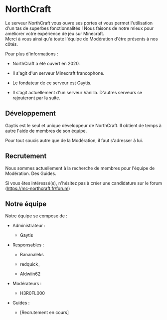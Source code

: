# NorthCraft
Le serveur NorthCraft vous ouvre ses portes et vous permet l'utilisation d'un tas de superbes fonctionnalités ! 
Nous faisons de notre mieux pour améliorer votre expérience de jeu sur Minecraft.  
Merci à vous ainsi qu'à toute l'équipe de Modération d'être présents à nos côtés.


Pour plus d'informations :

* NorthCraft a été ouvert en 2020. 

* Il s'agit d'un serveur Minecraft francophone.

* Le fondateur de ce serveur est Gaytis.

* Il s'agit actuellement d'un serveur Vanilla. D'autres serveurs se rajouteront par la suite.

## Développement
Gaytis est le seul et unique développeur de NorthCraft.
Il obtient de temps à autre l'aide de membres de son équipe.

Pour tout soucis autre que de la Modération, il faut s'adresser à lui.

## Recrutement
Nous sommes actuellement à la recherche de membres pour l'équipe de Modération. Des Guides.

Si vous êtes intéressé(e), n'hésitez pas à créer une candidature sur le forum (https://mc-northcraft.fr/forum)

## Notre équipe

Notre équipe se compose de :

* Administrateur :
  * Gaytis
  
  
* Responsables :
  * Bananaleks
  
  * redquick_
  
  * Aldwiin62
  
  
* Modérateurs :
  * H3R0FL000
  
  
* Guides :

  * [Recrutement en cours]
